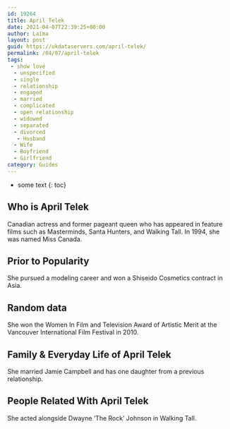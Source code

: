 ```yaml
---
id: 19264
title: April Telek
date: 2021-04-07T22:39:25+00:00
author: Laima
layout: post
guid: https://ukdataservers.com/april-telek/
permalink: /04/07/april-telek
tags:
 - show love
  - unspecified
  - single
  - relationship
  - engaged
  - married
  - complicated
  - open relationship
  - widowed
  - separated
  - divorced
   - Husband
  - Wife
  - Boyfriend
  - Girlfriend
category: Guides
---
```


* some text
{: toc}


## Who is April Telek
                  
                  
                  
Canadian actress and former pageant queen who has appeared in feature films such as Masterminds, Santa Hunters, and Walking Tall. In 1994, she was named Miss Canada. 
                  
              
            
              
            
                
                
                
## Prior to Popularity
                  
                  
                  
She pursued a modeling career and won a Shiseido Cosmetics contract in Asia.
                  
              
            
              
            
                
                
                
## Random data
                  
                  
                  
She won the Women In Film and Television Award of Artistic Merit at the Vancouver International Film Festival in 2010.
                  
              
            
              
            
                
                
                
## Family & Everyday Life of April Telek
                  
                  
                  
She married Jamie Campbell and has one daughter from a previous relationship.
                  
              
            
              
            
                
                
                
## People Related With April Telek
                  
                  
                  
She acted alongside Dwayne &#8216;The Rock&#8217; Johnson in Walking Tall.
                  
              
            
              
            
                
              
            
              
              
            
            
              
            
          
          
          